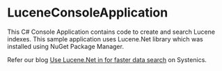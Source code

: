 ﻿# LuceneConsoleApplication
This C# Console Application contains code to create and search Lucene indexes. This sample application uses Lucene.Net library which was installed using NuGet Package Manager. 

Refer our blog [Use Lucene.Net in for faster data search][sysblog] on Systenics. 

[sysblog]: <https://www.systenics.com/blog/use-lucenenet-in-for-faster-data-search/>
